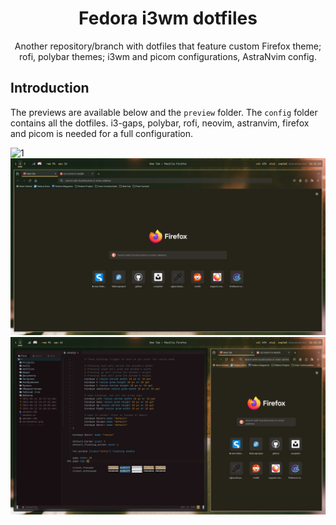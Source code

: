 <div align="center">

# Fedora i3wm dotfiles
Another repository/branch with dotfiles that feature custom Firefox theme; rofi, polybar themes; i3wm and picom configurations, AstraNvim config. 

</div>

## Introduction
The previews are available below and the `preview` folder. The `config` folder contains all the dotfiles. i3-gaps, polybar, rofi, neovim, astranvim, firefox and picom is needed for a full configuration.

![1](preview/1.png)
![2](preview/2.png)
![3](preview/3.png)
